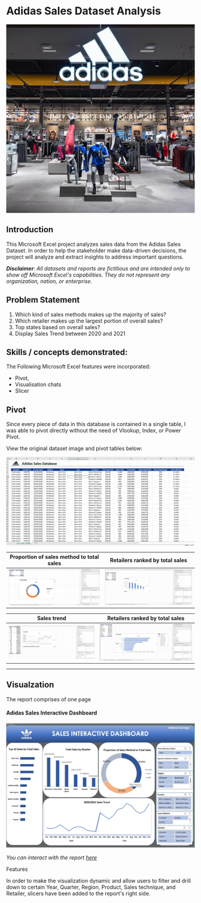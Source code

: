 # Adidas Sales Dataset Analysis
![](Intro_image.jpg)

## Introduction
This Microsoft Excel project analyzes sales data from the Adidas Sales Dataset. In order to help the stakeholder make data-driven decisions, the project will analyze and extract insights to address important questions.

**_Disclaimer_**: _All datasets and reports are fictitious and are intended only to show off Microsoft Excel's capabilities. They do not represent any organization, nation, or enterprise._

## Problem Statement
1.	Which kind of sales methods makes up the majority of sales?
2.	Which retailer makes up the largest portion of overall sales?
3.	Top states based on overall sales?
4.	Display Sales Trend between 2020 and 2021

## Skills / concepts demonstrated:
The Following Microsoft Excel features were incorporated:
- Pivot,
- Visualisation chats
- Slicer

## Pivot
Since every piece of data in this database is contained in a single table, I was able to pivot directly without the need of Vlookup, Index, or Power Pivot. 

View the original dataset image and pivot tables below: 

![](Dataset.jpg)

   Proportion of sales method to total sales    |    Retailers ranked by total sales 
:----------------------------------------------:|:---------------------------------------------:
![](Proportion_Sales_Method.jpg)                |![](Retailers_by_Total_Sales.jpg)

   Sales trend                                  |    Retailers ranked by total sales 
:----------------------------------------------:|:---------------------------------------------:
![](Sales_Trend.jpg)                            |![](Top_10_State_by_Total_Sales.jpg)
---

## Visualzation
The report comprises of one page

#### Adidas Sales Interactive Dashboard
![](Sales_Interactive_Dashboard.jpg)

_You can interact with the report [here](https://onedrive.live.com/embed?resid=43E1FF6E2669C2F0%2113264&authkey=!AFJhe0wOxcyR7ec&em=2)_

Features

In order to make the visualization dynamic and allow users to filter and drill down to certain Year, Quarter, Region, Product, Sales technique, and Retailer, slicers have been added to the report's right side.




